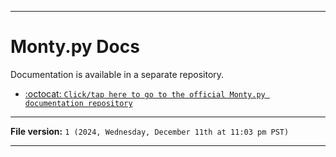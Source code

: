 
***

# Monty.py Docs

Documentation is available in a separate repository.

- [:octocat: `Click/tap here to go to the official Monty.py documentation repository`](https://github.com/seanpm2001/Monty.py_Docs/)

***

**File version:** `1 (2024, Wednesday, December 11th at 11:03 pm PST)`

***
